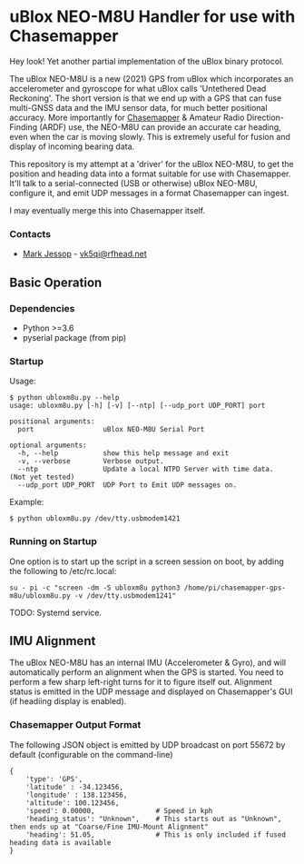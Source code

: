 # uBlox NEO-M8U Handler for use with Chasemapper
Hey look! Yet another partial implementation of the uBlox binary protocol. 

The uBlox NEO-M8U is a new (2021) GPS from uBlox which incorporates an accelerometer and gyroscope for what uBlox calls 'Untethered Dead Reckoning'. The short version is that we end up with a GPS that can fuse multi-GNSS data and the IMU sensor data, for much better positional accuracy. More importantly for [Chasemapper](https://github.com/projecthorus/chasemapper) & Amateur Radio Direction-Finding (ARDF) use, the NEO-M8U can provide an accurate car heading, even when the car is moving slowly. This is extremely useful for fusion and display of incoming bearing data.

This repository is my attempt at a 'driver' for the uBlox NEO-M8U, to get the position and heading data into a format suitable for use with Chasemapper. It'll talk to a serial-connected (USB or otherwise) uBlox NEO-M8U, configure it, and emit UDP messages in a format Chasemapper can ingest.

I may eventually merge this into Chasemapper itself.

### Contacts
* [Mark Jessop](https://github.com/darksidelemm) - vk5qi@rfhead.net

## Basic Operation
### Dependencies
* Python >=3.6
* pyserial package (from pip)

### Startup
Usage:
```
$ python ubloxm8u.py --help
usage: ubloxm8u.py [-h] [-v] [--ntp] [--udp_port UDP_PORT] port

positional arguments:
  port                 uBlox NEO-M8U Serial Port

optional arguments:
  -h, --help           show this help message and exit
  -v, --verbose        Verbose output.
  --ntp                Update a local NTPD Server with time data.  (Not yet tested)
  --udp_port UDP_PORT  UDP Port to Emit UDP messages on.
```

Example:
```
$ python ubloxm8u.py /dev/tty.usbmodem1421
```

### Running on Startup
One option is to start up the script in a screen session on boot, by adding the following to /etc/rc.local:
```
su - pi -c "screen -dm -S ubloxm8u python3 /home/pi/chasemapper-gps-m8u/ubloxm8u.py -v /dev/tty.usbmodem1241"
```

TODO: Systemd service.

## IMU Alignment
The uBlox NEO-M8U has an internal IMU (Accelerometer & Gyro), and will automatically perform an alignment when the GPS is started. You need to perform a few sharp left-right turns for it to figure itself out. Alignment status is emitted in the UDP message and displayed on Chasemapper's GUI (if headiing display is enabled).

### Chasemapper Output Format
The following JSON object is emitted by UDP broadcast on port 55672 by default (configurable on the command-line)
```
{ 
    'type': 'GPS',
    'latitude' : -34.123456,
    'longitude' : 138.123456,
    'altitude': 100.123456,
    'speed': 0.00000,               # Speed in kph
    'heading_status': "Unknown",    # This starts out as "Unknown", then ends up at "Coarse/Fine IMU-Mount Alignment"
    'heading': 51.05,               # This is only included if fused heading data is available
}
```


